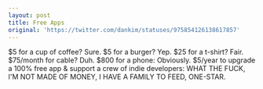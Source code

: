 ```yaml
---
layout: post
title: Free Apps
original: 'https://twitter.com/dankim/statuses/975854126138617857'
---
```


$5 for a cup of coffee? Sure. $5 for a burger? Yep. $25 for a t-shirt? Fair. $75/month for cable? Duh. $800 for a phone: Obviously. $5/year to upgrade a 100% free app & support a crew of indie developers: WHAT THE FUCK, I'M NOT MADE OF MONEY, I HAVE A FAMILY TO FEED, ONE-STAR.
